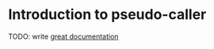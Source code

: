 # Introduction to pseudo-caller

TODO: write [great documentation](http://jacobian.org/writing/what-to-write/)
